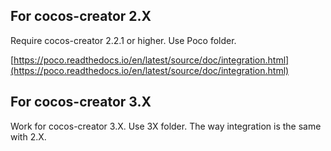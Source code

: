 ## For cocos-creator 2.X
Require cocos-creator 2.2.1 or higher. Use Poco folder.

[https://poco.readthedocs.io/en/latest/source/doc/integration.html](https://poco.readthedocs.io/en/latest/source/doc/integration.html)

## For cocos-creator 3.X
Work for cocos-creator 3.X. Use 3X folder. The way integration is the same with 2.X.